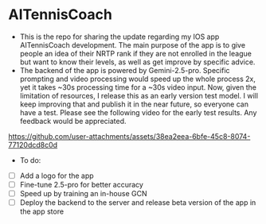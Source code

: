 # AITennisCoach
- This is the repo for sharing the update regarding my IOS app AITennisCoach development. The main purpose of the app is to give people an idea of their NRTP rank if they are not enrolled in the league but want to know their levels, as well as get improve by specific advice.
- The backend of the app is powered by Gemini-2.5-pro. Specific prompting and video processing would speed up the whole process 2x, yet it takes ~30s processing time for a ~30s video input. Now, given the limitation of resources, I release this as an early version test model. I will keep improving that and publish it in the near future, so everyone can have a test. Please see the following video for the early test results. Any feedback would be appreciated.


https://github.com/user-attachments/assets/38ea2eea-6bfe-45c8-8074-77120dcd8c0d


- To do:
 - [ ] Add a logo for the app
 - [ ] Fine-tune 2.5-pro for better accuracy 
 - [ ] Speed up by training an in-house GCN
 - [ ] Deploy the backend to the server and release beta version of the app in the app store

